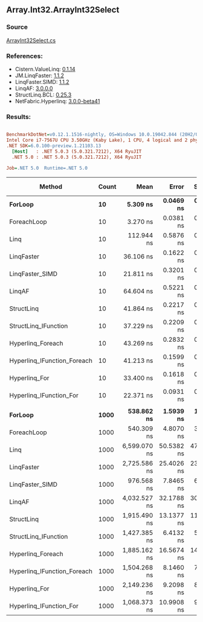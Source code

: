 ﻿## Array.Int32.ArrayInt32Select

### Source
[ArrayInt32Select.cs](../LinqBenchmarks/Array/Int32/ArrayInt32Select.cs)

### References:
- Cistern.ValueLinq: [0.1.14](https://www.nuget.org/packages/Cistern.ValueLinq/0.1.14)
- JM.LinqFaster: [1.1.2](https://www.nuget.org/packages/JM.LinqFaster/1.1.2)
- LinqFaster.SIMD: [1.1.2](https://www.nuget.org/packages/LinqFaster.SIMD/1.0.3)
- LinqAF: [3.0.0.0](https://www.nuget.org/packages/LinqAF/3.0.0.0)
- StructLinq.BCL: [0.25.3](https://www.nuget.org/packages/StructLinq.BCL/0.25.3)
- NetFabric.Hyperlinq: [3.0.0-beta41](https://www.nuget.org/packages/NetFabric.Hyperlinq/3.0.0-beta41)

### Results:
``` ini

BenchmarkDotNet=v0.12.1.1516-nightly, OS=Windows 10.0.19042.844 (20H2/October2020Update)
Intel Core i7-7567U CPU 3.50GHz (Kaby Lake), 1 CPU, 4 logical and 2 physical cores
.NET SDK=6.0.100-preview.1.21103.13
  [Host]   : .NET 5.0.3 (5.0.321.7212), X64 RyuJIT
  .NET 5.0 : .NET 5.0.3 (5.0.321.7212), X64 RyuJIT

Job=.NET 5.0  Runtime=.NET 5.0  

```
|                      Method | Count |         Mean |      Error |     StdDev | Ratio | RatioSD |  Gen 0 | Gen 1 | Gen 2 | Allocated |
|---------------------------- |------ |-------------:|-----------:|-----------:|------:|--------:|-------:|------:|------:|----------:|
|                     **ForLoop** |    **10** |     **5.309 ns** |  **0.0469 ns** |  **0.0439 ns** |  **1.00** |    **0.00** |      **-** |     **-** |     **-** |         **-** |
|                 ForeachLoop |    10 |     3.270 ns |  0.0381 ns |  0.0338 ns |  0.62 |    0.01 |      - |     - |     - |         - |
|                        Linq |    10 |   112.944 ns |  0.5876 ns |  0.5209 ns | 21.29 |    0.20 | 0.0229 |     - |     - |      48 B |
|                  LinqFaster |    10 |    36.106 ns |  0.1622 ns |  0.1437 ns |  6.81 |    0.06 | 0.0306 |     - |     - |      64 B |
|             LinqFaster_SIMD |    10 |    21.811 ns |  0.3201 ns |  0.2673 ns |  4.11 |    0.07 | 0.0306 |     - |     - |      64 B |
|                      LinqAF |    10 |    64.604 ns |  0.5221 ns |  0.4360 ns | 12.18 |    0.13 |      - |     - |     - |         - |
|                  StructLinq |    10 |    41.864 ns |  0.2217 ns |  0.2073 ns |  7.89 |    0.08 | 0.0153 |     - |     - |      32 B |
|        StructLinq_IFunction |    10 |    37.229 ns |  0.2209 ns |  0.2066 ns |  7.01 |    0.08 |      - |     - |     - |         - |
|           Hyperlinq_Foreach |    10 |    43.269 ns |  0.2832 ns |  0.2649 ns |  8.15 |    0.11 |      - |     - |     - |         - |
| Hyperlinq_IFunction_Foreach |    10 |    41.213 ns |  0.1599 ns |  0.1496 ns |  7.76 |    0.08 |      - |     - |     - |         - |
|               Hyperlinq_For |    10 |    33.400 ns |  0.1618 ns |  0.1514 ns |  6.29 |    0.06 |      - |     - |     - |         - |
|     Hyperlinq_IFunction_For |    10 |    22.371 ns |  0.0931 ns |  0.0871 ns |  4.21 |    0.05 |      - |     - |     - |         - |
|                             |       |              |            |            |       |         |        |       |       |           |
|                     **ForLoop** |  **1000** |   **538.862 ns** |  **1.5939 ns** |  **1.3309 ns** |  **1.00** |    **0.00** |      **-** |     **-** |     **-** |         **-** |
|                 ForeachLoop |  1000 |   540.309 ns |  4.8070 ns |  3.7530 ns |  1.00 |    0.01 |      - |     - |     - |         - |
|                        Linq |  1000 | 6,599.070 ns | 50.5382 ns | 47.2734 ns | 12.25 |    0.09 | 0.0229 |     - |     - |      48 B |
|                  LinqFaster |  1000 | 2,725.586 ns | 25.4026 ns | 23.7616 ns |  5.06 |    0.05 | 1.9226 |     - |     - |   4,024 B |
|             LinqFaster_SIMD |  1000 |   976.568 ns |  7.8465 ns |  6.9557 ns |  1.81 |    0.01 | 1.9226 |     - |     - |   4,024 B |
|                      LinqAF |  1000 | 4,032.527 ns | 32.1788 ns | 30.1001 ns |  7.49 |    0.06 |      - |     - |     - |         - |
|                  StructLinq |  1000 | 1,915.490 ns | 13.1377 ns | 11.6462 ns |  3.55 |    0.02 | 0.0153 |     - |     - |      32 B |
|        StructLinq_IFunction |  1000 | 1,427.385 ns |  6.4132 ns |  5.9989 ns |  2.65 |    0.01 |      - |     - |     - |         - |
|           Hyperlinq_Foreach |  1000 | 1,885.162 ns | 16.5674 ns | 14.6866 ns |  3.50 |    0.03 |      - |     - |     - |         - |
| Hyperlinq_IFunction_Foreach |  1000 | 1,504.268 ns |  8.1460 ns |  7.6198 ns |  2.79 |    0.02 |      - |     - |     - |         - |
|               Hyperlinq_For |  1000 | 2,149.236 ns |  9.2098 ns |  8.1642 ns |  3.99 |    0.01 |      - |     - |     - |         - |
|     Hyperlinq_IFunction_For |  1000 | 1,068.373 ns | 10.9908 ns |  9.1779 ns |  1.98 |    0.02 |      - |     - |     - |         - |
